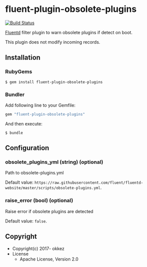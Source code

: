 # fluent-plugin-obsolete-plugins

[![Build Status](https://travis-ci.org/okkez/fluent-plugin-obsolete-plugins.svg?branch=master)](https://travis-ci.org/okkez/fluent-plugin-obsolete-plugins)

[Fluentd](http://fluentd.org/) filter plugin to warn obsolete plugins if detect on boot.

This plugin does not modify incoming records.

## Installation

### RubyGems

```
$ gem install fluent-plugin-obsolete-plugins
```

### Bundler

Add following line to your Gemfile:

```ruby
gem "fluent-plugin-obsolete-plugins"
```

And then execute:

```
$ bundle
```

## Configuration

### obsolete_plugins_yml (string) (optional)

Path to obsolete-plugins.yml

Default value: `https://raw.githubusercontent.com/fluent/fluentd-website/master/scripts/obsolete-plugins.yml`.

### raise_error (bool) (optional)

Raise error if obsolete plugins are detected

Default value: `false`.

## Copyright

* Copyright(c) 2017- okkez
* License
  * Apache License, Version 2.0
